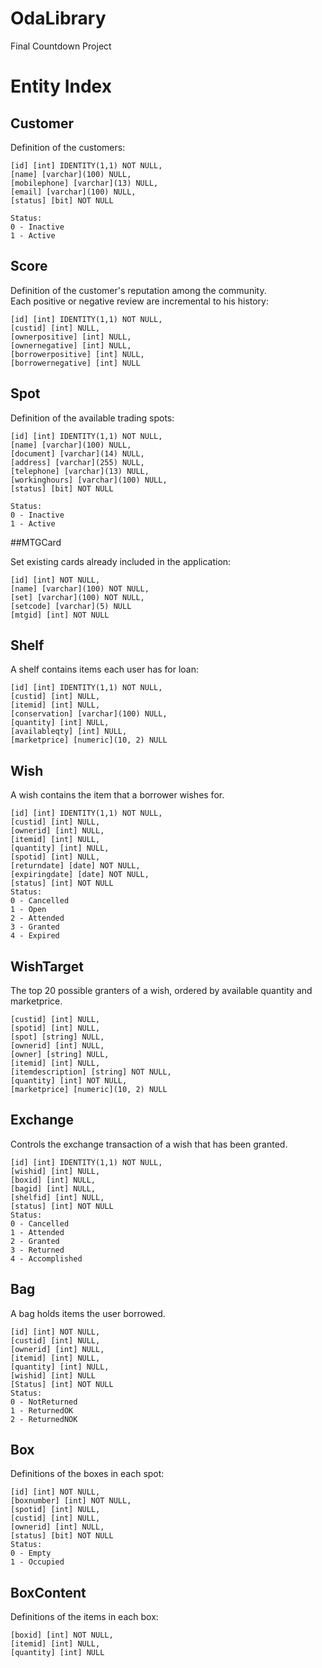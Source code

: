 # OdaLibrary
Final Countdown Project

# Entity Index

## Customer  
  
Definition of the customers:

	[id] [int] IDENTITY(1,1) NOT NULL,  
	[name] [varchar](100) NULL,  
	[mobilephone] [varchar](13) NULL,  
	[email] [varchar](100) NULL,  
    [status] [bit] NOT NULL  

    Status:  
    0 - Inactive  
    1 - Active

## Score

Definition of the customer's reputation among the community.  
Each positive or negative review are incremental to his history:

	[id] [int] IDENTITY(1,1) NOT NULL,
	[custid] [int] NULL,
	[ownerpositive] [int] NULL,
	[ownernegative] [int] NULL,
	[borrowerpositive] [int] NULL,
	[borrowernegative] [int] NULL

## Spot
  
Definition of the available trading spots:  

	[id] [int] IDENTITY(1,1) NOT NULL,  
	[name] [varchar](100) NULL,  
	[document] [varchar](14) NULL,  
	[address] [varchar](255) NULL,  
	[telephone] [varchar](13) NULL,  
	[workinghours] [varchar](100) NULL,  
    [status] [bit] NOT NULL  

    Status:  
    0 - Inactive  
    1 - Active

##MTGCard

Set existing cards already included in the application:

	[id] [int] NOT NULL,
	[name] [varchar](100) NOT NULL,
	[set] [varchar](100) NOT NULL,
	[setcode] [varchar](5) NULL
	[mtgid] [int] NOT NULL

## Shelf

A shelf contains items each user has for loan:

	[id] [int] IDENTITY(1,1) NOT NULL,  
	[custid] [int] NULL,  
	[itemid] [int] NULL,  
	[conservation] [varchar](100) NULL,  
	[quantity] [int] NULL,  
	[availableqty] [int] NULL,  
	[marketprice] [numeric](10, 2) NULL  

## Wish

A wish contains the item that a borrower wishes for.

	[id] [int] IDENTITY(1,1) NOT NULL,  
	[custid] [int] NULL,  
	[ownerid] [int] NULL,  
	[itemid] [int] NULL,  
	[quantity] [int] NULL,  
	[spotid] [int] NULL,  
	[returndate] [date] NOT NULL,  
	[expiringdate] [date] NOT NULL,  
	[status] [int] NOT NULL  
    Status:  
    0 - Cancelled  
    1 - Open  
    2 - Attended  
    3 - Granted  
    4 - Expired

## WishTarget

The top 20 possible granters of a wish, ordered by available quantity and marketprice.

	[custid] [int] NULL,  
	[spotid] [int] NULL,  
	[spot] [string] NULL,  
	[ownerid] [int] NULL,  
	[owner] [string] NULL,  
	[itemid] [int] NULL,  
	[itemdescription] [string] NOT NULL,  
	[quantity] [int] NOT NULL,  
	[marketprice] [numeric](10, 2) NULL  

## Exchange

Controls the exchange transaction of a wish that has been granted.

	[id] [int] IDENTITY(1,1) NOT NULL,  
	[wishid] [int] NULL,  
	[boxid] [int] NULL,  
	[bagid] [int] NULL,  
	[shelfid] [int] NULL,  
	[status] [int] NOT NULL  
    Status:  
    0 - Cancelled  
    1 - Attended  
    2 - Granted  
    3 - Returned  
	4 - Accomplished

## Bag

A bag holds items the user borrowed.

	[id] [int] NOT NULL,  
	[custid] [int] NULL,  
	[ownerid] [int] NULL,  
	[itemid] [int] NULL,  
	[quantity] [int] NULL,  
	[wishid] [int] NULL  
    [Status] [int] NOT NULL  
    Status:  
    0 - NotReturned  
    1 - ReturnedOK  
    2 - ReturnedNOK

## Box

Definitions of the boxes in each spot:

	[id] [int] NOT NULL,  
	[boxnumber] [int] NOT NULL,  
	[spotid] [int] NULL,  
	[custid] [int] NULL,  
	[ownerid] [int] NULL,
	[status] [bit] NOT NULL  
    Status:  
    0 - Empty  
    1 - Occupied  

## BoxContent

Definitions of the items in each box:

	[boxid] [int] NOT NULL,  
	[itemid] [int] NULL,  
	[quantity] [int] NULL
